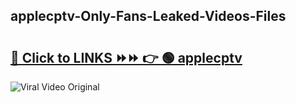 
 ## applecptv-Only-Fans-Leaked-Videos-Files

# <h2><a href="https://mediaupload.pro?applecptv">🔗 Click to LINKS ⏩⏩ 👉 🟢 applecptv </a></h2>

<a href="https://mediaupload.pro?applecptv" rel="nofollow" data-target="animated-image.originalLink"><img src="https://i.ibb.co.com/xMMVF88/686577567.gif" alt="Viral Video Original" style="max-width: 100%; display: inline-block;" data-target="animated-image.originalImage"></a>